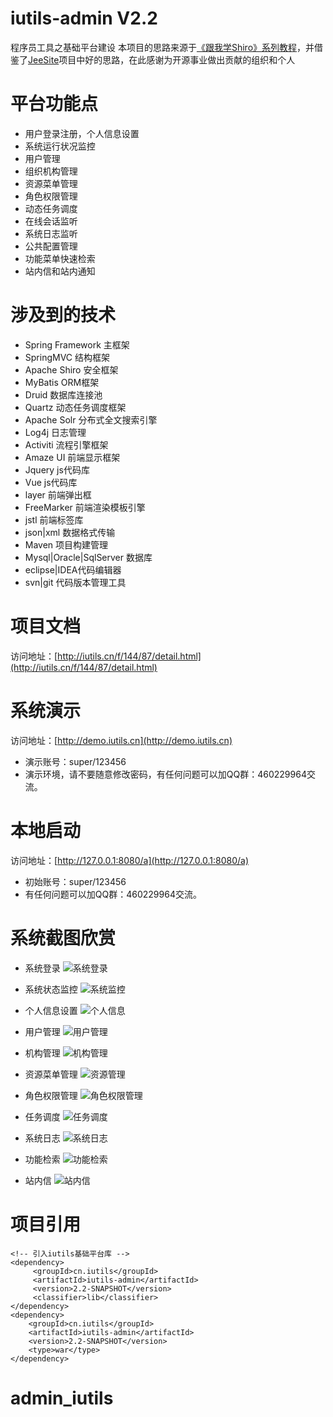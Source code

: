 # iutils-admin V2.2
程序员工具之基础平台建设
本项目的思路来源于[《跟我学Shiro》系列教程](http://jinnianshilongnian.iteye.com/blog/2018398)，并借鉴了[JeeSite](https://git.oschina.net/thinkgem/jeesite)项目中好的思路，在此感谢为开源事业做出贡献的组织和个人

# 平台功能点
- 用户登录注册，个人信息设置
- 系统运行状况监控
- 用户管理
- 组织机构管理
- 资源菜单管理
- 角色权限管理
- 动态任务调度
- 在线会话监听
- 系统日志监听
- 公共配置管理
- 功能菜单快速检索
- 站内信和站内通知

# 涉及到的技术
- Spring Framework 主框架
- SpringMVC 结构框架
- Apache Shiro 安全框架
- MyBatis ORM框架
- Druid 数据库连接池
- Quartz 动态任务调度框架
- Apache Solr 分布式全文搜索引擎
- Log4j 日志管理
- Activiti 流程引擎框架
- Amaze UI 前端显示框架
- Jquery js代码库
- Vue js代码库
- layer 前端弹出框
- FreeMarker 前端渲染模板引擎
- jstl 前端标签库
- json|xml 数据格式传输
- Maven 项目构建管理
- Mysql|Oracle|SqlServer 数据库
- eclipse|IDEA代码编辑器
- svn|git 代码版本管理工具

# 项目文档
访问地址：[http://iutils.cn/f/144/87/detail.html](http://iutils.cn/f/144/87/detail.html)

# 系统演示
访问地址：[http://demo.iutils.cn](http://demo.iutils.cn)
- 演示账号：super/123456
- 演示环境，请不要随意修改密码，有任何问题可以加QQ群：460229964交流。

# 本地启动
访问地址：[http://127.0.0.1:8080/a](http://127.0.0.1:8080/a)
- 初始账号：super/123456
- 有任何问题可以加QQ群：460229964交流。

# 系统截图欣赏

- 系统登录
![系统登录](https://git.oschina.net/uploads/images/2017/0418/154730_b04261fd_436098.png "系统登录")

- 系统状态监控
![系统监控](https://git.oschina.net/uploads/images/2017/0418/154809_5a7c6a5c_436098.png "系统监控")

- 个人信息设置
![个人信息](https://git.oschina.net/uploads/images/2017/0418/154826_31dccfca_436098.png "个人信息")

- 用户管理
![用户管理](https://git.oschina.net/uploads/images/2017/0418/154856_a8e3631b_436098.png "用户管理")

- 机构管理
![机构管理](https://git.oschina.net/uploads/images/2017/0418/154914_a3aeeedd_436098.png "机构管理")

- 资源菜单管理
![资源管理](https://git.oschina.net/uploads/images/2017/0418/154934_f41555c9_436098.png "资源管理")

- 角色权限管理
![角色权限管理](https://git.oschina.net/uploads/images/2017/0418/154958_5cf0ea8b_436098.png "角色权限管理")

- 任务调度
![任务调度](https://git.oschina.net/uploads/images/2017/0418/155020_d92da474_436098.png "任务调度")

- 系统日志
![系统日志](https://git.oschina.net/uploads/images/2017/0418/155047_cc9f9afb_436098.png "系统日志")

- 功能检索
![功能检索](https://git.oschina.net/uploads/images/2017/0418/155110_0346eadd_436098.png "功能检索")

- 站内信
![站内信](https://git.oschina.net/uploads/images/2017/0418/155134_7514be3d_436098.png "站内信")


# 项目引用
```
<!-- 引入iutils基础平台库 -->
<dependency>
     <groupId>cn.iutils</groupId>
     <artifactId>iutils-admin</artifactId>
     <version>2.2-SNAPSHOT</version>
     <classifier>lib</classifier>
</dependency>
<dependency>
    <groupId>cn.iutils</groupId>
    <artifactId>iutils-admin</artifactId>
    <version>2.2-SNAPSHOT</version>
    <type>war</type>
</dependency>
```
# admin_iutils